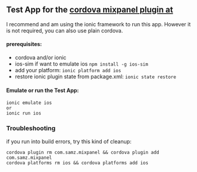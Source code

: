 ## Test App for the [cordova mixpanel plugin at](https://github.com/samzilverberg/cordova-mixpanel-plugin)

I recommend and am using the ionic framework to run this app.
However it is not required, you can also use plain cordova.

#### prerequisites:
- cordova and/or ionic
- ios-sim if want to emulate ios ``` npm install -g ios-sim ```
- add your platform: ``` ionic platform add ios ```
- restore ionic plugin state from package.xml: ``` ionic state restore ```


#### Emulate or run the Test App:
```
ionic emulate ios
or
ionic run ios
```

### Troubleshooting

if you run into build errors, try this kind of cleanup:
```
cordova plugin rm com.samz.mixpanel && cordova plugin add com.samz.mixpanel
cordova platforms rm ios && cordova platforms add ios
```

